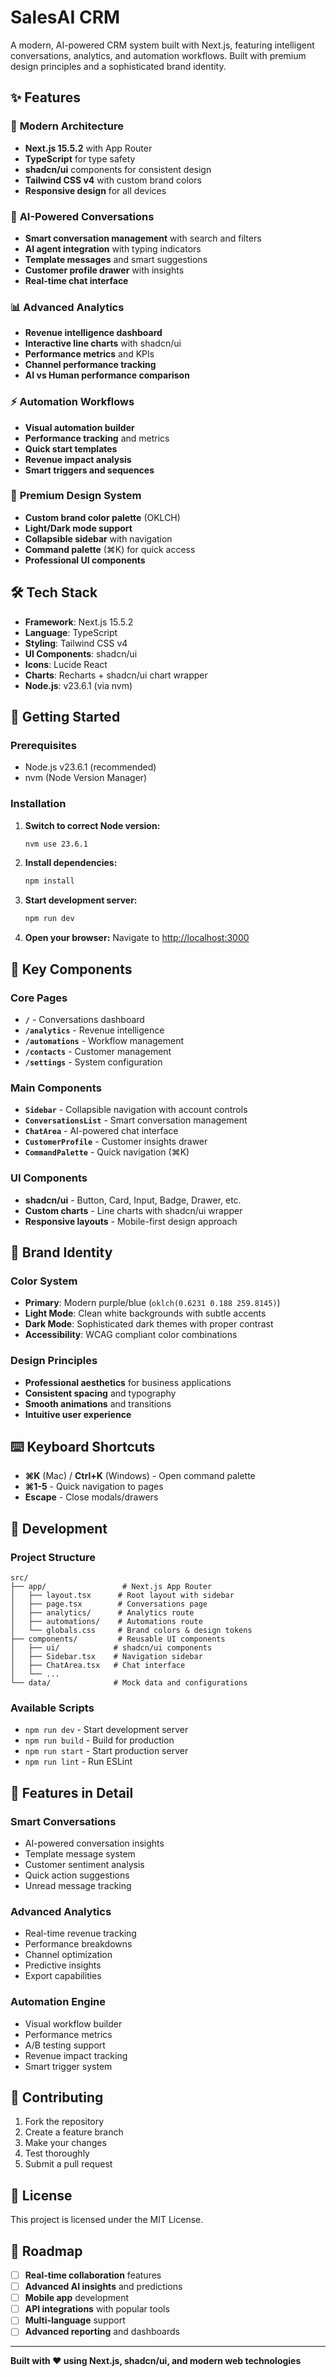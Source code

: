 # SalesAI CRM

A modern, AI-powered CRM system built with Next.js, featuring intelligent conversations, analytics, and automation workflows. Built with premium design principles and a sophisticated brand identity.

## ✨ Features

### 🚀 **Modern Architecture**

- **Next.js 15.5.2** with App Router
- **TypeScript** for type safety
- **shadcn/ui** components for consistent design
- **Tailwind CSS v4** with custom brand colors
- **Responsive design** for all devices

### 💬 **AI-Powered Conversations**

- **Smart conversation management** with search and filters
- **AI agent integration** with typing indicators
- **Template messages** and smart suggestions
- **Customer profile drawer** with insights
- **Real-time chat interface**

### 📊 **Advanced Analytics**

- **Revenue intelligence dashboard**
- **Interactive line charts** with shadcn/ui
- **Performance metrics** and KPIs
- **Channel performance tracking**
- **AI vs Human performance comparison**

### ⚡ **Automation Workflows**

- **Visual automation builder**
- **Performance tracking** and metrics
- **Quick start templates**
- **Revenue impact analysis**
- **Smart triggers and sequences**

### 🎨 **Premium Design System**

- **Custom brand color palette** (OKLCH)
- **Light/Dark mode support**
- **Collapsible sidebar** with navigation
- **Command palette** (⌘K) for quick access
- **Professional UI components**

## 🛠️ Tech Stack

- **Framework**: Next.js 15.5.2
- **Language**: TypeScript
- **Styling**: Tailwind CSS v4
- **UI Components**: shadcn/ui
- **Icons**: Lucide React
- **Charts**: Recharts + shadcn/ui chart wrapper
- **Node.js**: v23.6.1 (via nvm)

## 🚀 Getting Started

### Prerequisites

- Node.js v23.6.1 (recommended)
- nvm (Node Version Manager)

### Installation

1. **Switch to correct Node version:**

   ```bash
   nvm use 23.6.1
   ```

2. **Install dependencies:**

   ```bash
   npm install
   ```

3. **Start development server:**

   ```bash
   npm run dev
   ```

4. **Open your browser:**
   Navigate to [http://localhost:3000](http://localhost:3000)

## 🎯 Key Components

### **Core Pages**

- **`/`** - Conversations dashboard
- **`/analytics`** - Revenue intelligence
- **`/automations`** - Workflow management
- **`/contacts`** - Customer management
- **`/settings`** - System configuration

### **Main Components**

- **`Sidebar`** - Collapsible navigation with account controls
- **`ConversationsList`** - Smart conversation management
- **`ChatArea`** - AI-powered chat interface
- **`CustomerProfile`** - Customer insights drawer
- **`CommandPalette`** - Quick navigation (⌘K)

### **UI Components**

- **shadcn/ui** - Button, Card, Input, Badge, Drawer, etc.
- **Custom charts** - Line charts with shadcn/ui wrapper
- **Responsive layouts** - Mobile-first design approach

## 🎨 Brand Identity

### **Color System**

- **Primary**: Modern purple/blue (`oklch(0.6231 0.188 259.8145)`)
- **Light Mode**: Clean white backgrounds with subtle accents
- **Dark Mode**: Sophisticated dark themes with proper contrast
- **Accessibility**: WCAG compliant color combinations

### **Design Principles**

- **Professional aesthetics** for business applications
- **Consistent spacing** and typography
- **Smooth animations** and transitions
- **Intuitive user experience**

## ⌨️ Keyboard Shortcuts

- **⌘K** (Mac) / **Ctrl+K** (Windows) - Open command palette
- **⌘1-5** - Quick navigation to pages
- **Escape** - Close modals/drawers

## 🔧 Development

### **Project Structure**

```
src/
├── app/                 # Next.js App Router
│   ├── layout.tsx      # Root layout with sidebar
│   ├── page.tsx        # Conversations page
│   ├── analytics/      # Analytics route
│   ├── automations/    # Automations route
│   └── globals.css     # Brand colors & design tokens
├── components/         # Reusable UI components
│   ├── ui/            # shadcn/ui components
│   ├── Sidebar.tsx    # Navigation sidebar
│   ├── ChatArea.tsx   # Chat interface
│   └── ...
└── data/              # Mock data and configurations
```

### **Available Scripts**

- `npm run dev` - Start development server
- `npm run build` - Build for production
- `npm run start` - Start production server
- `npm run lint` - Run ESLint

## 🌟 Features in Detail

### **Smart Conversations**

- AI-powered conversation insights
- Template message system
- Customer sentiment analysis
- Quick action suggestions
- Unread message tracking

### **Advanced Analytics**

- Real-time revenue tracking
- Performance breakdowns
- Channel optimization
- Predictive insights
- Export capabilities

### **Automation Engine**

- Visual workflow builder
- Performance metrics
- A/B testing support
- Revenue impact tracking
- Smart trigger system

## 🤝 Contributing

1. Fork the repository
2. Create a feature branch
3. Make your changes
4. Test thoroughly
5. Submit a pull request

## 📄 License

This project is licensed under the MIT License.

## 🚀 Roadmap

- [ ] **Real-time collaboration** features
- [ ] **Advanced AI insights** and predictions
- [ ] **Mobile app** development
- [ ] **API integrations** with popular tools
- [ ] **Multi-language** support
- [ ] **Advanced reporting** and dashboards

---

**Built with ❤️ using Next.js, shadcn/ui, and modern web technologies**
